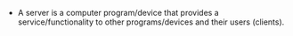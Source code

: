 - A server is a computer program/device that provides a service/functionality to other programs/devices and their users (clients).